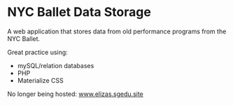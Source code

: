 # NYC Ballet Data Storage

A web application that stores data from old performance programs from the NYC Ballet.

Great practice using:
- mySQL/relation databases
- PHP
- Materialize CSS

No longer being hosted: www.elizas.sgedu.site

